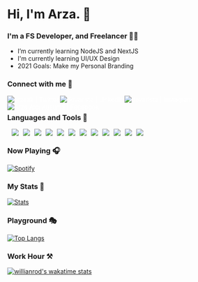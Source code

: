 # Hi, I'm Arza. 👋

### I'm a FS Developer, and Freelancer 👨‍💻

- I’m currently learning NodeJS and NextJS
- I'm currently learning UI/UX Design
- 2021 Goals: Make my Personal Branding

### Connect with me 🤝

[<img align="left" style="color:white" alt="arzaak | Twitter"  src="https://img.shields.io/badge/Twitter-1DA1F2?style=for-the-badge&logo=twitter&logoColor=white" />][twitter]
[<img align="left" style="color:white" alt="devarista | LinkedIn" src="https://img.shields.io/badge/LinkedIn-0077B5?style=for-the-badge&logo=linkedin&logoColor=white" />][linkedin]
[<img align="left" style="color:white" alt="devarista | Instagram"  src="https://img.shields.io/badge/Instagram-E4405F?style=for-the-badge&logo=instagram&logoColor=white" />][instagram]
[<img align="left" style="color:white" alt="Arza Aldi Kusuma | Facebook" src="https://img.shields.io/badge/Facebook-1877F2?style=for-the-badge&logo=facebook&logoColor=white" />][facebook]

<br/>

### Languages and Tools 🤹‍

<div style="display:inline-flex;">
<img style="margin-left:10px" src="https://img.shields.io/badge/JavaScript-F7DF1E?style=for-the-badge&logo=javascript&logoColor=black" />
<img style="margin-left:10px" src="https://img.shields.io/badge/Laravel-FF2D20?style=for-the-badge&logo=laravel&logoColor=white" />
<img style="margin-left:10px" src="https://img.shields.io/badge/Nuxt.js-2c3e50?style=for-the-badge&logo=nuxt.js&logoColor=4FC08D" />
<img style="margin-left:10px" src="https://img.shields.io/badge/Vue.js-27ae60?style=for-the-badge&logo=vue.js&logoColor=4FC08D" />
<img style="margin-left:10px" src="https://img.shields.io/badge/React.js-2980b9?style=for-the-badge&logo=react&logoColor=white" />
<img style="margin-left:10px" src="https://img.shields.io/badge/Next.js-2c3e50?style=for-the-badge&logo=next.js&logoColor=white" />
<img style="margin-left:10px" src="https://img.shields.io/badge/Vuex-2c3e50?style=for-the-badge&logo=vuex&logoColor=white" />
<img style="margin-left:10px" src="https://img.shields.io/badge/Node.js-43853D?style=for-the-badge&logo=node.js&logoColor=white" />
<img style="margin-left:10px" src="https://img.shields.io/badge/Express.js-404D59?style=for-the-badge" />
<!-- <img style="margin-left:10px" src="https://img.shields.io/badge/Flutter-02569B?style=for-the-badge&logo=flutter&logoColor=white" /> -->
<!-- <img style="margin-left:10px" src="https://img.shields.io/badge/Dart-0175C2?style=for-the-badge&logo=dart&logoColor=white" /> -->
<img style="margin-left:10px" src="https://img.shields.io/badge/MongoDB-4EA94B?style=for-the-badge&logo=mongodb&logoColor=white" />
<img style="margin-left:10px" src="https://img.shields.io/badge/Tailwind_CSS-38B2AC?style=for-the-badge&logo=tailwind-css&logoColor=white" />
<img style="margin-left:10px" src="https://img.shields.io/badge/Markdown-000000?style=for-the-badge&logo=markdown&logoColor=white" />
</div>

### Now Playing 🎧

[![Spotify](https://novatorem.devarista.vercel.app/api/spotify-playing)](https://open.spotify.com/user/kampungvector)

### My Stats 🏢

[![Stats](https://github-readme-stats.vercel.app/api?username=devarista&show_icons=true&hide_border=true&count_private=true&include_all_commits=false&show_owner=true&theme=tokyonight)](https://github.com/anuraghazra/github-readme-stats)

### Playground 🎭

[![Top Langs](https://github-readme-stats.vercel.app/api/top-langs/?username=devarista&layout=compact&hide=css,scss,less&langs_count=7)](https://github.com/anuraghazra/github-readme-stats)

### Work Hour ⚒

[![willianrod's wakatime stats](https://github-readme-stats.vercel.app/api/wakatime?username=Pitaloka)](https://github.com/anuraghazra/github-readme-stats)

[twitter]: https://twitter.com/arza_ak
[youtube]: https://youtube.com/channel/UCp4PSOiA5EmsoMBW719ebvQ
[instagram]: https://www.instagram.com/arza.ak/
[linkedin]: https://linkedin.com/in/arzaak
[facebook]: https://facebook.com/devarista.id
